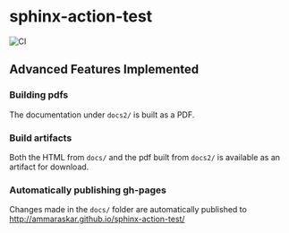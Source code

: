 # sphinx-action-test

![CI](https://github.com/ammaraskar/sphinx-action-test/workflows/CI/badge.svg)

## Advanced Features Implemented

### Building pdfs

The documentation under `docs2/` is built as a PDF.

### Build artifacts

Both the HTML from `docs/` and the pdf built from `docs2/` is available as
an artifact for download.

### Automatically publishing gh-pages

Changes made in the `docs/` folder are automatically published to
http://ammaraskar.github.io/sphinx-action-test/
